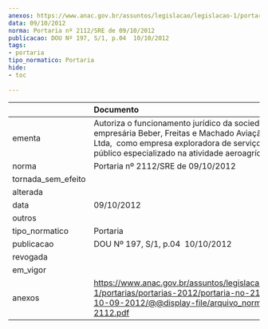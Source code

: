```yaml
---
anexos: https://www.anac.gov.br/assuntos/legislacao/legislacao-1/portarias/portarias-2012/portaria-no-2112-sre-de-10-09-2012/@@display-file/arquivo_norma/PA2012-2112.pdf
data: 09/10/2012
norma: Portaria nº 2112/SRE de 09/10/2012
publicacao: DOU Nº 197, S/1, p.04  10/10/2012
tags:
- portaria
tipo_normatico: Portaria
hide: 
- toc 
 
---
```


|                    | Documento                                                                                                                                                                                             |
|:-------------------|:------------------------------------------------------------------------------------------------------------------------------------------------------------------------------------------------------|
| ementa             | Autoriza o funcionamento jurídico da sociedade empresária Beber, Freitas e Machado Aviação Agrícola Ltda,  como empresa exploradora de serviço aéreo público especializado na atividade aeroagrícola. |
| norma              | Portaria nº 2112/SRE de 09/10/2012                                                                                                                                                                    |
| tornada_sem_efeito |                                                                                                                                                                                                       |
| alterada           |                                                                                                                                                                                                       |
| data               | 09/10/2012                                                                                                                                                                                            |
| outros             |                                                                                                                                                                                                       |
| tipo_normatico     | Portaria                                                                                                                                                                                              |
| publicacao         | DOU Nº 197, S/1, p.04  10/10/2012                                                                                                                                                                     |
| revogada           |                                                                                                                                                                                                       |
| em_vigor           |                                                                                                                                                                                                       |
| anexos             | https://www.anac.gov.br/assuntos/legislacao/legislacao-1/portarias/portarias-2012/portaria-no-2112-sre-de-10-09-2012/@@display-file/arquivo_norma/PA2012-2112.pdf                                     |